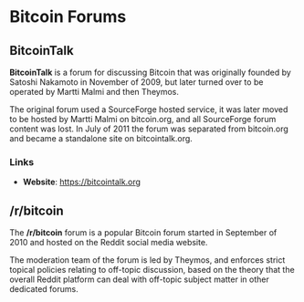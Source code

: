 # Bitcoin Forums

## BitcoinTalk

**BitcoinTalk** is a forum for discussing Bitcoin that was originally founded by Satoshi Nakamoto in November of 2009, but later turned over to be operated by Martti Malmi and then Theymos.

The original forum used a SourceForge hosted service, it was later moved to be hosted by Martti Malmi on bitcoin.org, and all SourceForge forum content was lost. In July of 2011 the forum was separated from bitcoin.org and became a standalone site on bitcointalk.org. 

### Links

- **Website**: https://bitcointalk.org

## /r/bitcoin

The **/r/bitcoin** forum is a popular Bitcoin forum started in September of 2010 and hosted on the Reddit social media website.

The moderation team of the forum is led by Theymos, and enforces strict topical policies relating to off-topic discussion, based on the theory that the overall Reddit platform can deal with off-topic subject matter in other dedicated forums.

